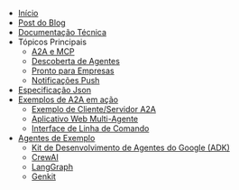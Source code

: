<!-- docs/_sidebar.md -->

- [Início](/)
- [Post do Blog](https://developers.googleblog.com/en/a2a-a-new-era-of-agent-interoperability/)
- [Documentação Técnica](/documentation.md)
- Tópicos Principais
  - [A2A e MCP](/pt/topics/a2a_and_mcp.md)
  - [Descoberta de Agentes](/pt/topics/agent_discovery.md)
  - [Pronto para Empresas](/pt/topics/enterprise_ready.md)
  - [Notificações Push](/pt/topics/push_notifications.md)
- [Especificação Json](https://github.com/google/A2A/tree/main/specification/json)
- [Exemplos de A2A em ação](https://github.com/google/A2A/tree/main/samples)
  - [Exemplo de Cliente/Servidor A2A](https://github.com/google/A2A/tree/main/samples/python/common)
  - [Aplicativo Web Multi-Agente](https://github.com/google/A2A/tree/main/demo/README.md)
  - [Interface de Linha de Comando](https://github.com/google/A2A/blob/main/samples/python/hosts/cli/README.md)
- [Agentes de Exemplo](https://github.com/google/A2A/tree/main/samples)
  - [Kit de Desenvolvimento de Agentes do Google (ADK)](https://github.com/google/A2A/tree/main/samples/python/agents/google_adk/README.md)
  - [CrewAI](https://github.com/google/A2A/tree/main/samples/python/agents/crewai/README.md)
  - [LangGraph](https://github.com/google/A2A/tree/main/samples/python/agents/langgraph/README.md)
  - [Genkit](https://github.com/google/A2A/tree/main/samples/js/src/agents/README.md)
